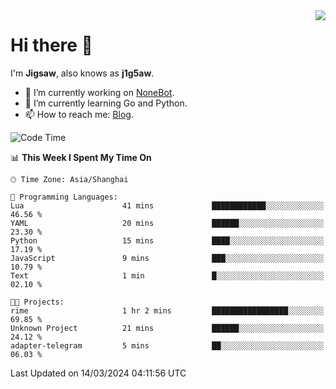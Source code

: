 <a href="#">
  <img align="right" src="https://github-readme-stats.vercel.app/api?username=j1g5awi&count_private=true&show_icons=true&title_color=80070B&text_color=B3B3B3&bg_color=212121&icon_color=80070B" />
</a>

# Hi there 👋

I'm **Jigsaw**, also knows as **j1g5aw**.

- 🔭 I’m currently working on [NoneBot](https://github.com/nonebot).
- 🌱 I’m currently learning Go and Python.
- 📫 How to reach me: [Blog](https://blog.maddestroyer.xyz/).

<!--START_SECTION:waka-->
![Code Time](http://img.shields.io/badge/Code%20Time-1%2C386%20hrs%2039%20mins-blue)

📊 **This Week I Spent My Time On** 

```text
🕑︎ Time Zone: Asia/Shanghai

💬 Programming Languages: 
Lua                      41 mins             ████████████░░░░░░░░░░░░░   46.56 % 
YAML                     20 mins             ██████░░░░░░░░░░░░░░░░░░░   23.30 % 
Python                   15 mins             ████░░░░░░░░░░░░░░░░░░░░░   17.19 % 
JavaScript               9 mins              ███░░░░░░░░░░░░░░░░░░░░░░   10.79 % 
Text                     1 min               █░░░░░░░░░░░░░░░░░░░░░░░░   02.10 % 

🐱‍💻 Projects: 
rime                     1 hr 2 mins         █████████████████░░░░░░░░   69.85 % 
Unknown Project          21 mins             ██████░░░░░░░░░░░░░░░░░░░   24.12 % 
adapter-telegram         5 mins              ██░░░░░░░░░░░░░░░░░░░░░░░   06.03 % 
```


 Last Updated on 14/03/2024 04:11:56 UTC
<!--END_SECTION:waka-->
